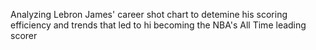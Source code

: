 Analyzing Lebron James' career shot chart to detemine his scoring efficiency and trends that led to hi becoming the NBA's All Time leading scorer
